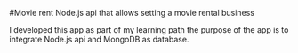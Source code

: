 #Movie rent
Node.js api that allows setting a movie rental business

I developed this app as part of my learning path the purpose of the app is to integrate Node.js api and MongoDB as database.

